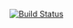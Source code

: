 [![Build Status](https://secure.travis-ci.org/shtylman/node-num.png)](http://travis-ci.org/shtylman/node-num)
